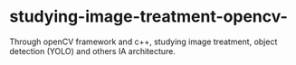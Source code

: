 # studying-image-treatment-opencv-
Through openCV framework and c++, studying image treatment, object detection (YOLO) and others IA architecture.
